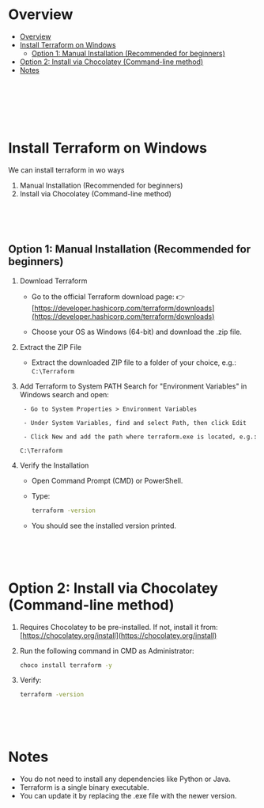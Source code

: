 # Overview

- [Overview](#overview)
- [Install Terraform on Windows](#install-terraform-on-windows)
  - [Option 1: Manual Installation (Recommended for beginners)](#option-1-manual-installation-recommended-for-beginners)
- [Option 2: Install via Chocolatey (Command-line method)](#option-2-install-via-chocolatey-command-line-method)
- [Notes](#notes)

&nbsp;

&nbsp;

&nbsp;

# Install Terraform on Windows

We can install terraform in wo ways

1. Manual Installation (Recommended for beginners)
2. Install via Chocolatey (Command-line method)

&nbsp;

&nbsp;

## Option 1: Manual Installation (Recommended for beginners)

1. Download Terraform

    - Go to the official Terraform download page:
      👉 [https://developer.hashicorp.com/terraform/downloads](https://developer.hashicorp.com/terraform/downloads)

    - Choose your OS as Windows (64-bit) and download the .zip file.

2. Extract the ZIP File

    - Extract the downloaded ZIP file to a folder of your choice, e.g.:
      `C:\Terraform`

3. Add Terraform to System PATH
    Search for "Environment Variables" in Windows search and open:

        - Go to System Properties > Environment Variables

        - Under System Variables, find and select Path, then click Edit

        - Click New and add the path where terraform.exe is located, e.g.:

    `C:\Terraform`

4. Verify the Installation

    - Open Command Prompt (CMD) or PowerShell.

    - Type:

      ```sh
      terraform -version
      ```

    - You should see the installed version printed.

&nbsp;

&nbsp;

# Option 2: Install via Chocolatey (Command-line method)

1. Requires Chocolatey to be pre-installed. If not, install it from: [https://chocolatey.org/install](https://chocolatey.org/install)

2. Run the following command in CMD as Administrator:

   ```sh
   choco install terraform -y
   ```

3. Verify:

   ```sh
   terraform -version
   ```

&nbsp;

&nbsp;

# Notes

- You do not need to install any dependencies like Python or Java.
- Terraform is a single binary executable.
- You can update it by replacing the .exe file with the newer version.

&nbsp;

&nbsp;

&nbsp;

&nbsp;

